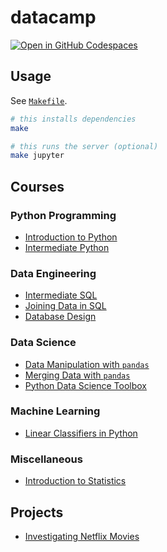 # datacamp

[![Open in GitHub Codespaces](https://github.com/codespaces/badge.svg)](https://github.com/codespaces/new/adamelliotfields/datacamp?machine=basicLinux32gb&devcontainer_path=.devcontainer/devcontainer.json)

## Usage

See [`Makefile`](./Makefile).

```bash
# this installs dependencies
make

# this runs the server (optional)
make jupyter
```

## Courses

### Python Programming

  * [Introduction to Python](./notebooks/courses/introduction_to_python/notebook.ipynb)
  * [Intermediate Python](./notebooks/courses/intermediate_python/notebook.ipynb)

### Data Engineering

  * [Intermediate SQL](./notebooks/courses/intermediate_sql/notebook.ipynb)
  * [Joining Data in SQL](./notebooks/courses/joining_data_in_sql/notebook.ipynb)
  * [Database Design](./notebooks/courses/database_design/notebook.ipynb)

### Data Science

  * [Data Manipulation with `pandas`](./notebooks/courses/data_manipulation_with_pandas/notebook.ipynb)
  * [Merging Data with `pandas`](./notebooks/courses/merging_data_with_pandas/notebook.ipynb)
  * [Python Data Science Toolbox](./notebooks/courses/python_data_science_toolbox/notebook.ipynb)

### Machine Learning

  * [Linear Classifiers in Python](https://app.datacamp.com/learn/courses/linear-classifiers-in-python)

### Miscellaneous

  * [Introduction to Statistics](./notebooks/courses/introduction_to_statistics/notebook.ipynb)

## Projects

  * [Investigating Netflix Movies](./notebooks/projects/investigating_netflix_movies/notebook.ipynb)
